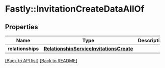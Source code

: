 # Fastly::InvitationCreateDataAllOf

## Properties

| Name | Type | Description | Notes |
| ---- | ---- | ----------- | ----- |
| **relationships** | [**RelationshipServiceInvitationsCreate**](RelationshipServiceInvitationsCreate.md) |  | [optional] |

[[Back to API list]](../../README.md#endpoints) [[Back to README]](../../README.md)

